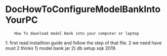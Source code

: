 # DocHowToConfigureModelBankIntoYourPC

        How To download model Bank into your computer or laptop 
1: first read installtion guide and follow the step of that file.
2 we need have must 2 thinks 1) model bank jar 2) db setup sqk 2019.
